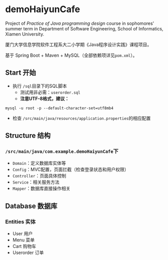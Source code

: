 # demoHaiyunCafe
 
Project of *Practice of Java programming design* course in sophomores' summer term in Department of Software Engineering, School of Informatics, Xiamen University.

厦门大学信息学院软件工程系大二小学期《Java程序设计实践》课程项目。

基于 Spring Boot + Maven + MySQL（全部依赖项详见`pom.xml`）。

## Start 开始

- 执行 `/sql`目录下的SQL脚本
  - 测试用非必需：`userorder.sql`
  - **注意UTF-8格式，建议：**
```
mysql -u root -p --default-character-set=utf8mb4
```
- 检查 `/src/main/java/resources/application.properties`的相应配置

## Structure 结构
### `/src/main/java/com.example.demoHaiyunCafe`下
- `Domain`：定义数据库实体等
- `Config`：MVC配置，页面拦截（检查登录状态和用户权限）
- `Controller`：页面具体控制
- `Service`：相关服务方法
- `Mapper`：数据库直接操作相关


## Database 数据库
### Entities 实体
- User 用户
- Menu 菜单
- Cart 购物车
- Userorder 订单


